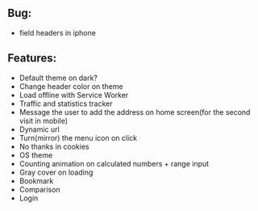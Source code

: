 ## Bug:
- field headers in iphone

## Features:
- Default theme on dark?
- Change header color on theme
- Load offline with Service Worker
- Traffic and statistics tracker
- Message the user to add the address on home screen(for the second visit in mobile)
- Dynamic url
- Turn(mirror) the menu icon on click
- No thanks in cookies
- OS theme
- Counting animation on calculated numbers + range input
- Gray cover on loading
- Bookmark
- Comparison
- Login
